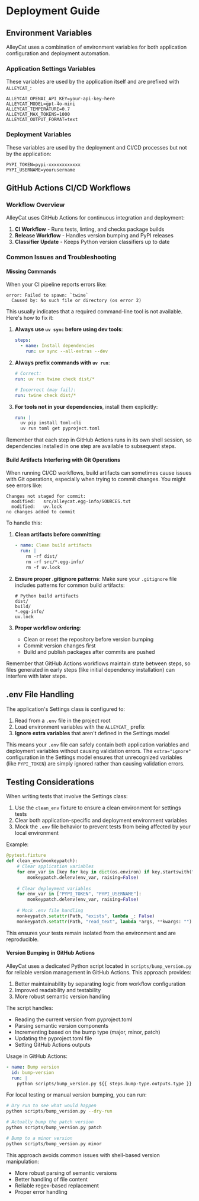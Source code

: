 # Deployment Guide

## Environment Variables

AlleyCat uses a combination of environment variables for both application configuration and deployment automation.

### Application Settings Variables

These variables are used by the application itself and are prefixed with `ALLEYCAT_`:

```
ALLEYCAT_OPENAI_API_KEY=your-api-key-here
ALLEYCAT_MODEL=gpt-4o-mini
ALLEYCAT_TEMPERATURE=0.7
ALLEYCAT_MAX_TOKENS=1000
ALLEYCAT_OUTPUT_FORMAT=text
```

### Deployment Variables

These variables are used by the deployment and CI/CD processes but not by the application:

```
PYPI_TOKEN=pypi-xxxxxxxxxxxx
PYPI_USERNAME=yourusername
```

## GitHub Actions CI/CD Workflows

### Workflow Overview

AlleyCat uses GitHub Actions for continuous integration and deployment:

1. **CI Workflow** - Runs tests, linting, and checks package builds
2. **Release Workflow** - Handles version bumping and PyPI releases
3. **Classifier Update** - Keeps Python version classifiers up to date

### Common Issues and Troubleshooting

#### Missing Commands

When your CI pipeline reports errors like:

```
error: Failed to spawn: `twine`
  Caused by: No such file or directory (os error 2)
```

This usually indicates that a required command-line tool is not available. Here's how to fix it:

1. **Always use `uv sync` before using dev tools**:
   ```yaml
   steps:
     - name: Install dependencies
       run: uv sync --all-extras --dev
   ```

2. **Always prefix commands with `uv run`**:
   ```yaml
   # Correct:
   run: uv run twine check dist/*
   
   # Incorrect (may fail):
   run: twine check dist/*
   ```

3. **For tools not in your dependencies**, install them explicitly:
   ```yaml
   run: |
     uv pip install toml-cli
     uv run toml get pyproject.toml
   ```

Remember that each step in GitHub Actions runs in its own shell session, so dependencies installed in one step are available to subsequent steps.

#### Build Artifacts Interfering with Git Operations

When running CI/CD workflows, build artifacts can sometimes cause issues with Git operations, especially when trying to commit changes. You might see errors like:

```
Changes not staged for commit:
  modified:   src/alleycat.egg-info/SOURCES.txt
  modified:   uv.lock
no changes added to commit
```

To handle this:

1. **Clean artifacts before committing**:
   ```yaml
   - name: Clean build artifacts
     run: |
       rm -rf dist/
       rm -rf src/*.egg-info/
       rm -f uv.lock
   ```

2. **Ensure proper .gitignore patterns**:
   Make sure your `.gitignore` file includes patterns for common build artifacts:
   ```
   # Python build artifacts
   dist/
   build/
   *.egg-info/
   uv.lock
   ```

3. **Proper workflow ordering**:
   - Clean or reset the repository before version bumping
   - Commit version changes first
   - Build and publish packages after commits are pushed

Remember that GitHub Actions workflows maintain state between steps, so files generated in early steps (like initial dependency installation) can interfere with later steps.

## .env File Handling

The application's Settings class is configured to:

1. Read from a `.env` file in the project root
2. Load environment variables with the `ALLEYCAT_` prefix
3. **Ignore extra variables** that aren't defined in the Settings model

This means your `.env` file can safely contain both application variables and deployment variables without causing validation errors. The `extra="ignore"` configuration in the Settings model ensures that unrecognized variables (like `PYPI_TOKEN`) are simply ignored rather than causing validation errors.

## Testing Considerations

When writing tests that involve the Settings class:

1. Use the `clean_env` fixture to ensure a clean environment for settings tests
2. Clear both application-specific and deployment environment variables
3. Mock the `.env` file behavior to prevent tests from being affected by your local environment

Example:

```python
@pytest.fixture
def clean_env(monkeypatch):
    # Clear application variables
    for env_var in [key for key in dict(os.environ) if key.startswith("ALLEYCAT_")]:
        monkeypatch.delenv(env_var, raising=False)
    
    # Clear deployment variables
    for env_var in ["PYPI_TOKEN", "PYPI_USERNAME"]:
        monkeypatch.delenv(env_var, raising=False)
        
    # Mock .env file handling
    monkeypatch.setattr(Path, "exists", lambda _: False)
    monkeypatch.setattr(Path, "read_text", lambda *args, **kwargs: "")
```

This ensures your tests remain isolated from the environment and are reproducible.

#### Version Bumping in GitHub Actions

AlleyCat uses a dedicated Python script located in `scripts/bump_version.py` for reliable version management in GitHub Actions. This approach provides:

1. Better maintainability by separating logic from workflow configuration
2. Improved readability and testability
3. More robust semantic version handling

The script handles:
- Reading the current version from pyproject.toml
- Parsing semantic version components
- Incrementing based on the bump type (major, minor, patch)
- Updating the pyproject.toml file
- Setting GitHub Actions outputs

Usage in GitHub Actions:
```yaml
- name: Bump version
  id: bump-version
  run: |
    python scripts/bump_version.py ${{ steps.bump-type.outputs.type }}
```

For local testing or manual version bumping, you can run:
```bash
# Dry run to see what would happen
python scripts/bump_version.py --dry-run

# Actually bump the patch version
python scripts/bump_version.py patch

# Bump to a minor version
python scripts/bump_version.py minor
```

This approach avoids common issues with shell-based version manipulation:
- More robust parsing of semantic versions
- Better handling of file content
- Reliable regex-based replacement
- Proper error handling 